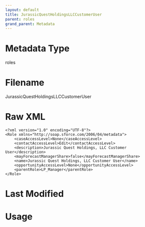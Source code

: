 ```yaml
---
layout: default
title: JurassicQuestHoldingsLLCCustomerUser
parent: roles
grand_parent: Metadata
---
```

# Metadata Type
roles


# Filename 
JurassicQuestHoldingsLLCCustomerUser


# Raw XML
```
<?xml version="1.0" encoding="UTF-8"?>
<Role xmlns="http://soap.sforce.com/2006/04/metadata">
    <caseAccessLevel>None</caseAccessLevel>
    <contactAccessLevel>Edit</contactAccessLevel>
    <description>Jurassic Quest Holdings, LLC Customer User</description>
    <mayForecastManagerShare>false</mayForecastManagerShare>
    <name>Jurassic Quest Holdings, LLC Customer User</name>
    <opportunityAccessLevel>None</opportunityAccessLevel>
    <parentRole>LP_Manager</parentRole>
</Role>
```


# Last Modified


# Usage

